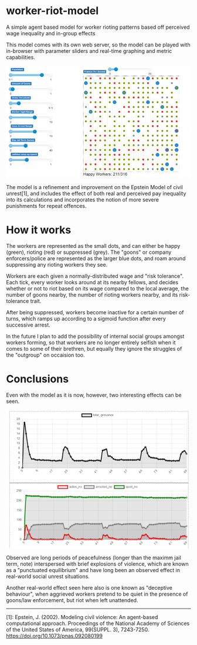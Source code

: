 # worker-riot-model
A simple agent based model for worker rioting patterns based off perceived wage inequality and in-group effects

This model comes with its own web server, so the model can be played with in-browser with parameter sliders and real-time graphing and metric capabilities.

![Demo Image](demo.png)

The model is a refinement and improvement on the Epstein Model of civil unrest[1], and includes the effect of both real and perceived pay inequality into its calculations and incorporates the notion of more severe punishments for repeat offences.

# How it works
The workers are represented as the small dots, and can either be happy (green), rioting (red) or suppressed (grey). The "goons" or company enforcers/police are represented as the larger blue dots, and roam around suppressing any rioting workers they see.

Workers are each given a normally-distributed wage and "risk tolerance". Each tick, every worker looks around at its nearby fellows, and decides whether or not to riot based on its wage compared to the local average, the number of goons nearby, the number of rioting workers nearby, and its risk-tolerance trait.

After being suppressed, workers become inactive for a certain number of turns, which ramps up according to a sigmoid function after every successive arrest.

In the future I plan to add the possibility of internal social groups amongst workers forming, so that workers are no longer entirely selfish when it comes to some of their brethren, but equally they ignore the struggles of the "outgroup" on occaision too.

# Conclusions

Even with the model as it is now, however, two interesting effects can be seen.

![Graph](metrics.png)

Observed are long periods of peacefulness (longer than the maximm jail term, note) interspersed with brief explosions of violence, which are known as a "punctuated equilibrium" and have long been an observed effect in real-world social unrest situations.

Another real-world effect seen here also is one known as "deceptive behaviour", when aggrieved workers pretend to be quiet in the presence of goons/law enforcement, but riot when left unattended.

------------
[1]: 
Epstein, J. (2002). Modeling civil violence: An agent-based computational approach. Proceedings of the National Academy of Sciences of the United States of America, 99(SUPPL. 3), 7243-7250. https://doi.org/10.1073/pnas.092080199
